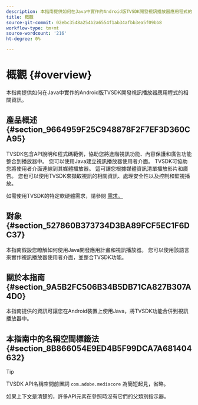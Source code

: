 ```yaml
---
description: 本指南提供如何在Java中實作的Android版TVSDK開發視訊播放器應用程式的相關資訊。
title: 概觀
source-git-commit: 02ebc3548a254b2a6554f1ab34afbb3ea5f09bb8
workflow-type: tm+mt
source-wordcount: '216'
ht-degree: 0%

---
```


# 概觀 {#overview}

本指南提供如何在Java中實作的Android版TVSDK開發視訊播放器應用程式的相關資訊。

## 產品概述 {#section_9664959F25C948878F2F7EF3D360CA95}

TVSDK包含API說明和程式碼範例，協助您將進階視訊功能、內容保護和廣告功能整合到播放器中。 您可以使用Java建立視訊播放器使用者介面。 TVSDK可協助您將使用者介面連線到其媒體播放器。 這可讓您根據媒體資訊清單播放影片和廣告。 您也可以使用TVSDK來擷取視訊的相關資訊、處理安全性以及控制和監視播放。

如需使用TVSDK的特定軟硬體需求，請參閱 [需求。](../../android-1.4-introduction/overview-prod-audience-guide/android-1.4-requirements.md)

## 對象 {#section_527860B373734D3BA89FCF5EC1F6DC37}

本指南假設您瞭解如何使用Java開發應用計畫和視訊播放器。 您可以使用該語言來實作視訊播放器使用者介面，並整合TVSDK功能。

## 關於本指南 {#section_9A5B2FC506B34B5DB71CA827B307A4D0}

本指南提供的資訊可讓您在Android裝置上使用Java，將TVSDK功能合併到視訊播放器中。

## 本指南中的名稱空間標籤法 {#section_8B866054E9ED4B5F99DCA7A681404632}

>[!TIP]
>
>TVSDK API名稱空間前置詞 `com.adobe.mediacore` 為簡短起見，省略。
>
>如果上下文是清楚的，許多API元素在參照時沒有它們的父類別指示器。

